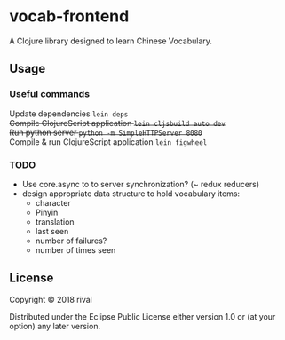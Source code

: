 # vocab-frontend

A Clojure library designed to learn Chinese Vocabulary.

## Usage

### Useful commands

Update dependencies ```lein deps```  \
~~Compile ClojureScript application ```lein cljsbuild auto dev```~~   
~~Run python server ```python -m SimpleHTTPServer 8080```~~ \
Compile & run ClojureScript application ```lein figwheel```

### TODO ###
* Use core.async to to server synchronization? (~ redux reducers)
* design appropriate data structure to hold vocabulary items:
    * character
    * Pinyin
    * translation
    * last seen
    * number of failures?
    * number of times seen

## License

Copyright © 2018 rival

Distributed under the Eclipse Public License either version 1.0 or (at
your option) any later version.
